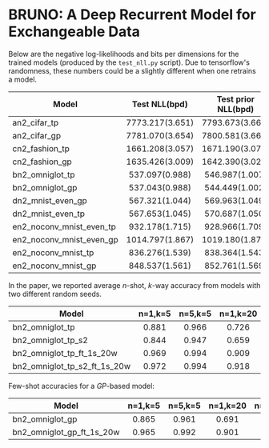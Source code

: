 # BRUNO: A Deep Recurrent Model for Exchangeable Data


Below are the negative log-likelihoods and bits per dimensions for the trained models (produced by the `test_nll.py` script). Due to tensorflow's randomness, these numbers could be a slightly different when one retrains a model. 
 

Model          | Test NLL(bpd)  | Test prior NLL(bpd) | Train NLL(bpd) | Train prior NLL(bpd)
-------------- | :-------------: | :-------------: | :-------------: | :-------------:
an2_cifar_tp   | 7773.217(3.651) | 7793.673(3.660) | 7298.111(3.427) | 7295.626(3.426)
an2_cifar_gp   | 7781.070(3.654) | 7800.581(3.663) | 7340.239(3.447) | 7338.131(3.446)
cn2_fashion_tp | 1661.208(3.057) | 1671.190(3.075) | 1417.329(2.608) | 1418.707(2.611)
cn2_fashion_gp | 1635.426(3.009) | 1642.390(3.022) | 1436.831(2.644) | 1439.928(2.650)
bn2_omniglot_tp |537.097(0.988) | 546.987(1.007) | 438.032(0.806) | 447.527(0.824)
bn2_omniglot_gp | 537.043(0.988) | 544.449(1.002) | 434.759(0.800) | 443.724(0.817)
dn2_mnist_even_gp | 567.321(1.044) | 569.963(1.049) | 627.947(1.156) | 632.165(1.163)
dn2_mnist_even_tp | 567.653(1.045) | 570.687(1.050) | 621.790(1.144) | 626.456(1.153)
en2_noconv_mnist_even_tp | 932.178(1.715)  | 928.966(1.709)  | 916.042(1.686) | 914.340(1.683)
en2_noconv_mnist_even_gp | 1014.797(1.867) | 1019.180(1.875) | 914.720(1.683) | 918.399(1.690)
en2_noconv_mnist_tp      | 836.276(1.539) | 838.364(1.543) | 804.832(1.481) | 807.448(1.486)
en2_noconv_mnist_gp      | 848.537(1.561) | 852.761(1.569) | 807.956(1.487) | 811.818(1.494)


In the paper, we reported average *n*-shot, *k*-way accuracy from models with two different random seeds. 

Model          | n=1,k=5         | n=5,k=5         | n=1,k=20        | n=5,k=20
-------------- | :-------------: | :-------------: | :-------------: | :-------------:
bn2_omniglot_tp| 0.881| 0.966 |0.726 | 0.898
bn2_omniglot_tp_s2 | 0.844 | 0.947 | 0.659 | 0.855
bn2_omniglot_tp_ft_1s_20w | 0.969 | 0.994 | 0.909 | 0.977
bn2_omniglot_tp_s2_ft_1s_20w |0.972 | 0.994 | 0.918 | 0.980

Few-shot accuracies for a *GP*-based model:

Model          | n=1,k=5         | n=5,k=5         | n=1,k=20        | n=5,k=20
-------------- | :-------------: | :-------------: | :-------------: | :-------------:
bn2_omniglot_gp| 0.865 |0.961|0.691|0.885
bn2_omniglot_gp_ft_1s_20w | 0.965 | 0.992 | 0.901 | 0.975